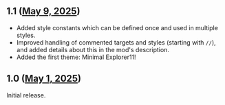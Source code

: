 ## 1.1 ([May 9, 2025](https://github.com/ramensoftware/windhawk-mods/blob/d01044de4128b7fafc768e340b116b2c129b660a/mods/windows-11-file-explorer-styler.wh.cpp))

* Added style constants which can be defined once and used in multiple styles.
* Improved handling of commented targets and styles (starting with `//`), and added details about this in the mod's description.
* Added the first theme: Minimal Explorer11!

## 1.0 ([May 1, 2025](https://github.com/ramensoftware/windhawk-mods/blob/8e961324620af4d91f28d77ed0daf1ce57485f0b/mods/windows-11-file-explorer-styler.wh.cpp))

Initial release.
